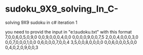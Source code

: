 # sudoku_9X9_solving_In_C-
solving 9X9 sudoku in c# iteration 1

you need to provid the input in "e:\sudoku.txt" with this format 
7,0,0,6,0,5,0,9,0
0,0,9,0,0,0,4,0,0
0,0,0,0,9,0,0,7,5
2,0,0,4,0,0,0,3,0
0,0,7,0,0,0,1,0,0
0,6,0,0,0,7,0,0,4
3,5,0,0,8,0,0,0,0
0,0,6,0,0,0,5,0,0
0,4,0,2,0,9,0,0,3
